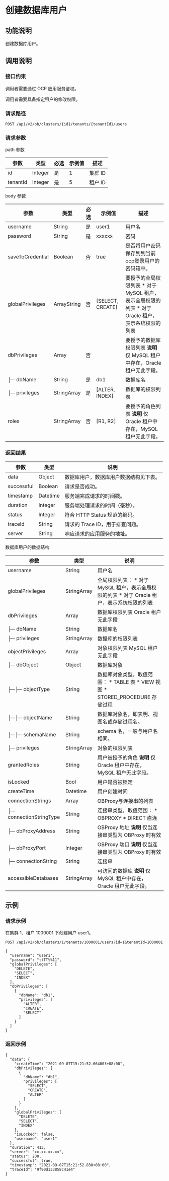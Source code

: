创建数据库用户
============================



功能说明
-------------------------

创建数据库用户。

调用说明
-------------------------

### 接口约束

调用者需要通过 OCP 应用服务鉴权。

调用者需要具备指定租户的修改权限。

### 请求路径

`POST /api/v2/ob/clusters/{id}/tenants/{tenantId}/users`

### 请求参数

path 参数


|    参数    |   类型    | 必选 | 示例值 |  描述   |
|----------|---------|----|-----|-------|
| id       | Integer | 是  | 1   | 集群 ID |
| tenantId | Integer | 是  | 5   | 租户 ID |



body 参数


|        参数        |     类型      | 必选 |        示例值         |                                                                                 描述                                                                                  |
|------------------|-------------|----|--------------------|---------------------------------------------------------------------------------------------------------------------------------------------------------------------|
| username         | String      | 是  | user1              | 用户名                                                                                                                                                                 |
| password         | String      | 是  | xxxxxx             | 密码                                                                                                                                                                  |
| saveToCredential | Boolean     | 否  | true               | 是否将用户密码保存到到当前ocp登录用户的密码箱中。                                                                                                                                          |
| globalPrivileges | ArrayString | 否  | \[SELECT, CREATE\] | 要授予的全局权限列表 * 对于 MySQL 租户，表示全局权限的列表   * 对于 Oracle 租户，表示系统权限的列表    |
| dbPrivileges     | Array       | 否  |                    | 要授予的数据库权限列表 **说明**  仅 MySQL 租户中存在，Oracle 租户无此字段。                                                                                    |
| ├─ dbName        | String      | 是  | db1                | 数据库名                                                                                                                                                                |
| ├─ privileges    | StringArray | 是  | \[ALTER, INDEX\]   | 数据库的权限列表                                                                                                                                                            |
| roles            | StringArray | 否  | \[R1, R2\]         | 要授予的角色列表 **说明**  仅 Oracle 租户中存在，MySQL 租户无此字段。                                                                                       |



### 返回结果



|     参数     |    类型    |          说明           |
|------------|----------|-----------------------|
| data       | Object   | 数据库用户，数据库用户数据结构见下表。   |
| successful | Boolean  | 请求是否成功。               |
| timestamp  | Datetime | 服务端完成请求的时间戳。          |
| duration   | Integer  | 服务端处理请求的时间（毫秒）。       |
| status     | Integer  | 符合 HTTP Status 规范的编码。 |
| traceId    | String   | 请求的 Trace ID，用于排查问题。  |
| server     | String   | 响应请求的应用服务的地址。         |



数据库用户的数据结构


|           参数            |     类型      |                                                                                                               说明                                                                                                                |
|-------------------------|-------------|---------------------------------------------------------------------------------------------------------------------------------------------------------------------------------------------------------------------------------|
| username                | String      | 用户名                                                                                                                                                                                                                             |
| globalPrivileges        | StringArray | 全局权限列表： * 对于 MySQL 租户，表示全局权限的列表   * 对于 Oracle 租户，表示系统权限的列表                                                                   |
| dbPrivileges            | Array       | 数据库权限列表 Oracle 租户无此字段                                                                                                                                                                                           |
| ├─ dbName               | String      | 数据库名                                                                                                                                                                                                                            |
| ├─ privileges           | StringArray | 数据库的权限列表                                                                                                                                                                                                                        |
| objectPrivileges        | Array       | 对象权限列表 MySQL 租户无此字段                                                                                                                                                                                             |
| ├─ dbObject             | Object      | 数据库对象                                                                                                                                                                                                                           |
| ├─├─ objectType         | String      | 数据库对象类型，取值范围： * TABLE 表   * VIEW 视图    <!-- --> * STORED_PROCEDURE 存储过程    |
| ├─├─ objectName         | String      | 数据库对象名，即表明、视图名或存储过程名。                                                                                                                                                                                                           |
| ├─├─ schemaName         | String      | schema 名，一般与用户名相同。                                                                                                                                                                                                              |
| ├─ privileges           | StringArray | 对象的权限列表                                                                                                                                                                                                                         |
| grantedRoles            | String      | 用户被授予的角色 **说明**  仅 Oracle 租户中存在，MySQL 租户无此字段。                                                                                                                                                   |
| isLocked                | Bool        | 用户是否被锁定                                                                                                                                                                                                                         |
| createTime              | Datetime    | 用户创建时间                                                                                                                                                                                                                          |
| connectionStrings       | Array       | OBProxy与连接串的列表                                                                                                                                                                                                                  |
| ├─ connectionStringType | String      | 连接串类型，取值范围： * OBPROXY   * DIRECT 直连                                                                                          |
| ├─ obProxyAddress       | String      | OBProxy 地址 **说明**  仅当连接串类型为 OBProxy 时有效                                                                                                                                                         |
| ├─ obProxyPort          | Integer     | OBProxy 端口 **说明**  仅当连接串类型为 OBProxy 时有效                                                                                                                                                         |
| ├─ connectionString     | String      | 连接串                                                                                                                                                                                                                             |
| accessibleDatabases     | StringArray | 可访问的数据库 **说明**  仅 MySQL 租户中存在，Oracle 租户无此字段。                                                                                                                                                    |



示例
-----------------------

### 请求示例

在集群 1、租户 1000001 下创建用户 user1。

`POST /api/v2/ob/clusters/1/tenants/1000001/users?id=1&tenantId=1000001`

```unknow
{
  "username": "user1",
  "password": "ttTT%%11",
  "globalPrivileges": [
    "DELETE",
    "SELECT",
    "INDEX"
  ],
  "dbPrivileges": [
    {
      "dbName": "db1",
      "privileges": [
        "ALTER",
        "CREATE",
        "SELECT"
      ]
    }
  ]
}
```



### 返回示例

```unknow
{
  "data": {
    "createTime": "2021-09-07T15:21:52.664003+08:00",
    "dbPrivileges": [
      {
        "dbName": "db1",
        "privileges": [
          "SELECT",
          "CREATE",
          "ALTER"
        ]
      }
    ],
    "globalPrivileges": [
      "DELETE",
      "SELECT",
      "INDEX"
    ],
    "isLocked": false,
    "username": "user1"
  },
  "duration": 413,
  "server": "xx.xx.xx.xx",
  "status": 200,
  "successful": true,
  "timestamp": "2021-09-07T15:21:52.838+08:00",
  "traceId": "9f90d133858c41e4"
}
```
